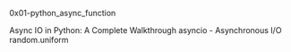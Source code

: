 0x01-python_async_function

Async IO in Python: A Complete Walkthrough
asyncio - Asynchronous I/O
random.uniform
